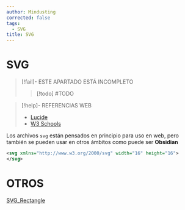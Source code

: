 ```yaml
---
author: Mindusting
corrected: false
tags:
  - SVG
title: SVG
---
```


# SVG

> [!fail]- ESTE APARTADO ESTÁ INCOMPLETO
> > [!todo] #TODO

> [!help]- REFERENCIAS WEB
> - [Lucide](https://lucide.dev/)
> - [W3 Schools](https://www.w3schools.com/graphics/svg_intro.asp)

Los archivos `svg` están pensados en principio para uso en web, pero también se pueden usar en otros ámbitos como puede ser **Obsidian**

```svg
<svg xmlns="http://www.w3.org/2000/svg" width="16" height="16">
</svg>
```

# OTROS

[SVG_Rectangle](SVG_Rectangle.md)